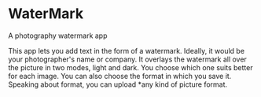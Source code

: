 # WaterMark
 A photography watermark app

This app lets you add text in the form of a watermark. Ideally, it would be your photographer's name or company. It overlays the watermark all over the picture in two modes, light and dark. You choose which one suits better for each image. You can also choose the format in which you save it. Speaking about format, you can upload *any kind of picture format.
